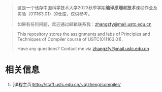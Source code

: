 > 这是一个储存中国科学技术大学2023秋季学期**编译原理和技术**课程作业及实验（011163.01）的仓库，仅供参考。
>
> 如果有任何问题，欢迎通过邮箱联系我：zhangzfy@mail.ustc.edu.cn

  
> This repository stores the assignments and labs of Principles and Techniques of Compiler course of USTC(011163.01).
>
> Have any questions? Contact me via zhangzfy@mail.ustc.edu.cn


# 相关信息
1. [课程主页]http://staff.ustc.edu.cn/~qlzheng/compiler/